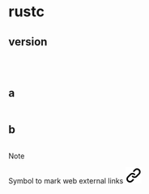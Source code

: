 # rustc
<!-- keep the format -->
## version
<!-- keep the format -->
```bash <!-- markdownlint-disable-line code-block-style -->
```
<!-- keep the format -->
##
<!-- keep the format -->
```bash <!-- markdownlint-disable-line code-block-style -->
```
<!-- keep the format -->
## a
<!-- keep the format -->
```bash <!-- markdownlint-disable-line code-block-style -->
```
<!-- keep the format -->
## b
<!-- keep the format -->
```bash <!-- markdownlint-disable-line code-block-style -->
```
<!-- keep the format -->
<!-- keep the format -->
>[!NOTE]
>Symbol to mark web external links [![alt text][1]](./README.md)
<!-- spell-checker: disable  -->
<!-- make folder and download the link sign vai curl -->
<!-- mkdir -p img && curl --create-dirs --output-dir img -O  "https://raw.githubusercontent.com/MathiasStadler/link_symbol_svg/refs/heads/main/link_symbol.svg"-->
<!-- Link sign - Don't Found a better way :-( - You know a better method? - **send me a email** -->
[1]: ./img/link_symbol.svg
<!-- keep the format -->